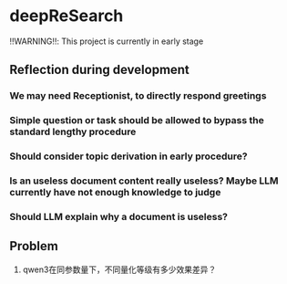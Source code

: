 # deepReSearch

‼️WARNING‼️: This project is currently in early stage

## Reflection during development

### We may need Receptionist, to directly respond greetings

### Simple question or task should be allowed to bypass the standard lengthy procedure

### Should consider topic derivation in early procedure?

### Is an useless document content really useless? Maybe LLM currently have not enough knowledge to judge

### Should LLM explain why a document is useless?

## Problem

1. qwen3在同参数量下，不同量化等级有多少效果差异？
